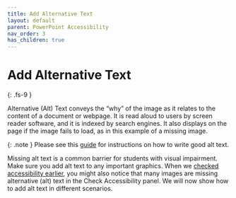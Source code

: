 ```yaml
---
title: Add Alternative Text
layout: default
parent: PowerPoint Accessibility
nav_order: 3
has_children: true
---
```


# Add Alternative Text
{: .fs-9 }

Alternative (Alt) Text conveys the “why” of the image as it relates to the content of a document or webpage. It is read aloud to users by screen reader software, and it is indexed by search engines. It also displays on the page if the image fails to load, as in this example of a missing image.

{: .note }
Please see this [guide](http://diagramcenter.org/table-of-contents-2.html) for instructions on how to write good alt text. 

Missing alt text is a common barrier for students with visual impairment. Make sure you add alt text to any important graphics. When we [checked accessibility earlier]({{site.baseurl}}/docs/PowerPoint/check-accessibility/#2-check-the-accessibility-panel), you might also notice that many images are missing alternative (alt) text in the Check Accessibility panel. We will now show how to add alt text in different scenarios. 